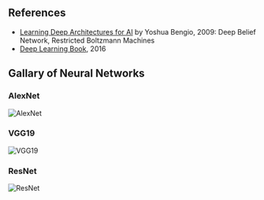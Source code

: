
## References

  * [Learning Deep Architectures for AI](https://www.iro.umontreal.ca/~bengioy/papers/ftml_book.pdf) by Yoshua Bengio, 2009: Deep Belief Network, Restricted Boltzmann Machines
  * [Deep Learning Book](https://www.deeplearningbook.org/), 2016

##  Gallary of Neural  Networks

### AlexNet

![AlexNet](https://cdn-images-1.medium.com/max/1600/1*5kzs7LltWpqRS5eS_NDZjQ.png)


### VGG19

![VGG19](https://cdn-images-1.medium.com/max/1600/1*cufAO77aeSWdShs3ba5ndg.jpeg)


### ResNet

![ResNet](https://cdn-images-1.medium.com/max/1314/1*S3TlG0XpQZSIpoDIUCQ0RQ.jpeg)
